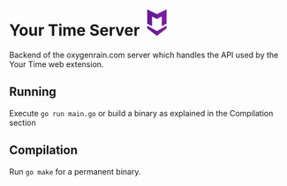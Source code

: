 # Your Time Server [![Build status](https://github.com/adam-p/markdown-here/raw/master/src/common/images/icon48.png)](https://travis-ci.org/eonmilu/yourtime-server/)

Backend of the oxygenrain.com server which handles the API used by the Your Time web extension.

## Running

Execute `go run main.go` or build a binary as explained in the Compilation section

## Compilation

Run `go make` for a permanent binary.
